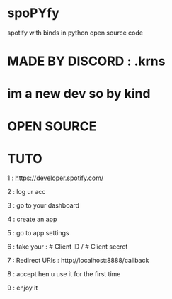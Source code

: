 # spoPYfy
spotify with binds in python open source code 

# MADE BY DISCORD : .krns 

# im a new dev so by kind 

# OPEN SOURCE 

# TUTO

1 : https://developer.spotify.com/

2 : log ur acc 

3 : go to your dashboard 

4 : create an app 

5 : go to app settings

6 : take your : # Client ID / # Client secret

7 : Redirect URIs : http://localhost:8888/callback

8  : accept hen u use it for the first time 

9 : enjoy it  
